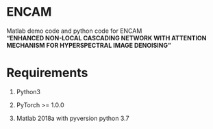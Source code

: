 # ENCAM



Matlab demo code and python code for ENCAM <br />
**“ENHANCED NON-LOCAL CASCADING NETWORK WITH ATTENTION MECHANISM FOR HYPERSPECTRAL IMAGE DENOISING”**

# Requirements

1. Python3

2. PyTorch >= 1.0.0

3. Matlab 2018a with pyversion python 3.7

